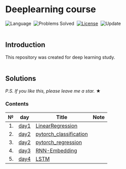 # Deeplearning course
![Language](https://img.shields.io/badge/language-Python-blue.svg)&nbsp;
![Problems Solved](https://img.shields.io/badge/problems%20solved-0%2F0-orange)&nbsp;
[![License](https://img.shields.io/badge/source--green.svg)](./LICENSE)&nbsp;
![Update](https://img.shields.io/badge/update-Daily-brightgreen.svg)&nbsp;
<br><br>

## Introduction
This repository was created for deep learning study.
<br><br>

## Solutions
*P.S. If you like this, please leave me a star.* ★

### Contents
|№|day|Title|Note|
| ---: | --- | --- | --- |
|1.|[day1](https://github.com/Geon-05/DeepLearning/tree/main/day1_LinearRegression)|[LinearRegression](https://github.com/Geon-05/DeepLearning/blob/main/day1_LinearRegression/LinearRegression.ipynb)|
|2.|[day2](https://github.com/Geon-05/DeepLearning/tree/main/day2_Pytorch)|[pytorch_classification](https://github.com/Geon-05/DeepLearning/blob/main/day2_Pytorch/pytorch_classification.ipynb)|
|3.|[day2](https://github.com/Geon-05/DeepLearning/tree/main/day2_Pytorch)|[pytorch_regression](https://github.com/Geon-05/DeepLearning/blob/main/day2_Pytorch/pytorch_regression.ipynb)|
|4.|[day3](https://github.com/Geon-05/DeepLearning/tree/main/day3_WordEmbedding)|[RNN-Embedding](https://github.com/Geon-05/DeepLearning/blob/main/day3_WordEmbedding/RNN-Embedding.ipynb)|
|5.|[day4](https://github.com/Geon-05/DeepLearning/tree/main/day4_LSTM)|[LSTM](https://github.com/Geon-05/DeepLearning/blob/main/day4_LSTM/LSTM.ipynb)|
